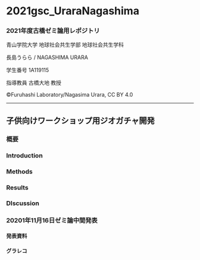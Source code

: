 # 2021gsc_UraraNagashima

### 2021年度古橋ゼミ論用レポジトリ

青山学院大学 地球社会共生学部 地球社会共生学科

長島うらら / NAGASHIMA URARA

学生番号 1A119115

指導教員 古橋大地 教授

©︎Furuhashi Laboratory/Nagasima Urara, CC BY 4.0
********
## 子供向けワークショップ用ジオガチャ開発

### 概要

### Introduction

### Methods

### Results

### DIscussion

### 20201年11月16日ゼミ論中間発表

#### 発表資料

#### グラレコ
